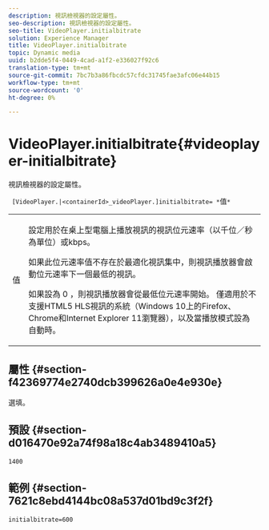 ```yaml
---
description: 視訊檢視器的設定屬性。
seo-description: 視訊檢視器的設定屬性。
seo-title: VideoPlayer.initialbitrate
solution: Experience Manager
title: VideoPlayer.initialbitrate
topic: Dynamic media
uuid: b2dde5f4-0449-4cad-a1f2-e336027f92c6
translation-type: tm+mt
source-git-commit: 7bc7b3a86fbcdc57cfdc31745fae3afc06e44b15
workflow-type: tm+mt
source-wordcount: '0'
ht-degree: 0%

---
```



# VideoPlayer.initialbitrate{#videoplayer-initialbitrate}

視訊檢視器的設定屬性。

` [VideoPlayer.|<containerId>_videoPlayer.]initialbitrate= *`值`*`

<table id="table_C616483932C2482CA9794DDD7313FD7C"> 
 <tbody> 
  <tr> 
   <td colname="col1"> <p> <span class="codeph"> 值  </span> </p> </td> 
   <td colname="col2"> <p>設定用於在桌上型電腦上播放視訊的視訊位元速率（以千位／秒為單位）或kbps。 </p> <p>如果此位元速率值不存在於最適化視訊集中，則視訊播放器會啟動位元速率下一個最低的視訊。 </p> <p>如果設為<span class="codeph"> 0 </span>，則視訊播放器會從最低位元速率開始。 僅適用於不支援HTML5 HLS視訊的系統（Windows 10上的Firefox、Chrome和Internet Explorer 11瀏覽器），以及當播放模式設為<span class="codeph">自動</span>時。 </p> </td> 
  </tr> 
 </tbody> 
</table>

## 屬性 {#section-f42369774e2740dcb399626a0e4e930e}

選填。

## 預設 {#section-d016470e92a74f98a18c4ab3489410a5}

`1400`

## 範例 {#section-7621c8ebd4144bc08a537d01bd9c3f2f}

```
initialbitrate=600
```

